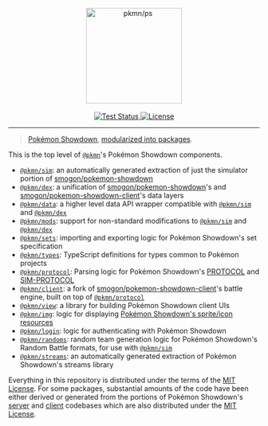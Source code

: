 <p align="center">
  <img alt="pkmn/ps" width="192" height="192" src="https://pkmn.cc/pokeball.png" />
  <br />
  <br />
  <a href="https://github.com/pkmn/ps/actions/workflows/test.yml">
    <img alt="Test Status" src="https://github.com/pkmn/ps/workflows/Tests/badge.svg" />
  </a>
  <a href="https://github.com/pkmn/ps/blob/master/LICENSE">
    <img alt="License" src="https://img.shields.io/badge/License-MIT-blue.svg" />
  </a>
</p>
<hr />

> [Pokémon Showdown](https://pokemonshowdown.com), [modularized into
> packages](https://pkmn.cc/modular-ps).

This is the top level of [`@pkmn`](https://pkmn.cc/@pkmn/)'s Pokémon Showdown components.

- [`@pkmn/sim`](sim): an automatically generated extraction of just the simulator portion of
  [smogon/pokemon-showdown](https://github.com/smogon/pokemon-showdown)
- [`@pkmn/dex`](dex): a unification of
  [smogon/pokemon-showdown](https://github.com/smogon/pokemon-showdown)'s and
  [smogon/pokemon-showdown-client](https://github.com/smogon/pokemon-showdown-client)'s data layers
- [`@pkmn/data`](data): a higher level data API wrapper compatible with [`@pkmn/sim`](sim) and
  [`@pkmn/dex`](dex)
- [`@pkmn/mods`](mods): support for non-standard modifications to [`@pkmn/sim`](sim) and
  [`@pkmn/dex`](dex)
- [`@pkmn/sets`](sets): importing and exporting logic for Pokémon Showdown's set specification
- [`@pkmn/types`](types): TypeScript definitions for types common to Pokémon projects
- [`@pkmn/protocol`](protocol): Parsing logic for Pokémon Showdown's
  [PROTOCOL](https://github.com/smogon/pokemon-showdown/blob/master/PROTOCOL.md) and
  [SIM-PROTOCOL](https://github.com/smogon/pokemon-showdown/blob/master/sim/SIM-PROTOCOL.md)
- [`@pkmn/client`](client): a fork of
  [smogon/pokemon-showdown-client](https://github.com/smogon/pokemon-showdown-client)'s battle
  engine, built on top of [`@pkmn/protocol`](protocol)
- [`@pkmn/view`](view): a library for building Pokémon Showdown client UIs
- [`@pkmn/img`](img): logic for displaying [Pokémon Showdown's sprite/icon
  resources](https://github.com/smogon/sprites)
- [`@pkmn/login`](login): logic for authenticating with Pokémon Showdown
- [`@pkmn/randoms`](randoms): random team generation logic for Pokémon Showdown's Random Battle
  formats, for use with [`@pkmn/sim`](sim)
- [`@pkmn/streams`](streams): an automatically generated extraction of Pokémon Showdown's streams
  library

Everything in this repository is distributed under the terms of the [MIT License](LICENSE). For
some packages, substantial amounts of the code have been either derived or generated from the
portions of Pokémon Showdown's [server](https://github.com/smogon/pokemon-showdown) and
[client](https://github.com/smogon/pokemon-showdown-client) codebases  which are also distributed
under the [MIT License](https://github.com/smogon/pokemon-showdown/blob/master/LICENSE).
